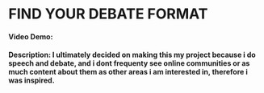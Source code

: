 # FIND YOUR DEBATE FORMAT
#### Video Demo:  <URL HERE>
#### Description: I ultimately decided on making this my project because i do speech and debate, and i dont frequenty see online communities or as much content about them as other areas i am interested in, therefore i was inspired.
